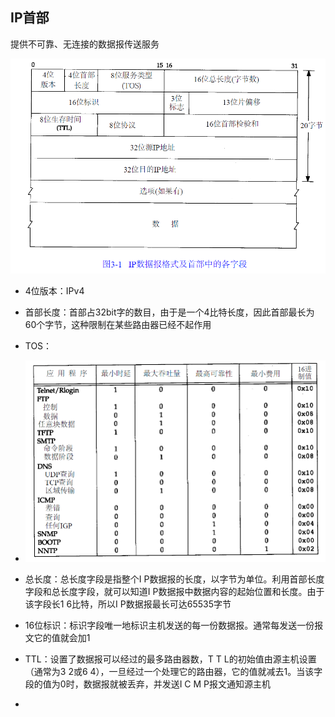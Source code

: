 ## IP首部

提供不可靠、无连接的数据报传送服务

![image-20210323210517075](img/image-20210323210517075.png)





- 4位版本：IPv4
- 首部长度：首部占32bit字的数目，由于是一个4比特长度，因此首部最长为60个字节，这种限制在某些路由器已经不起作用
- TOS：
- ![image-20210323210950696](img/image-20210323210950696.png)



- 总长度：总长度字段是指整个I P数据报的长度，以字节为单位。利用首部长度字段和总长度字段，就可以知道I P数据报中数据内容的起始位置和长度。由于该字段长1 6比特，所以I P数据报最长可达65535字节
- 16位标识：标识字段唯一地标识主机发送的每一份数据报。通常每发送一份报文它的值就会加1
- TTL：设置了数据报可以经过的最多路由器数，T T L的初始值由源主机设置（通常为3 2或6 4），一旦经过一个处理它的路由器，它的值就减去1。当该字段的值为0时，数据报就被丢弃，并发送I C M P报文通知源主机
- 

